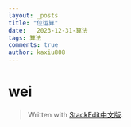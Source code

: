 ```yaml
---
layout: _posts
title: "位运算"
date:   2023-12-31-算法
tags: 算法
comments: true
author: kaxiu808  
--- 
```

# wei






> Written with [StackEdit中文版](https://stackedit.cn/).
<!--stackedit_data:
eyJoaXN0b3J5IjpbLTE5NDc4OTE2MzhdfQ==
-->